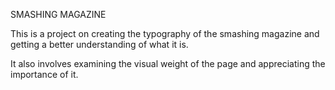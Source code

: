 SMASHING MAGAZINE

This is a project on creating the typography  of the smashing magazine and getting a better understanding of what it is.

It also involves examining the visual weight of the page and appreciating the importance of it.

